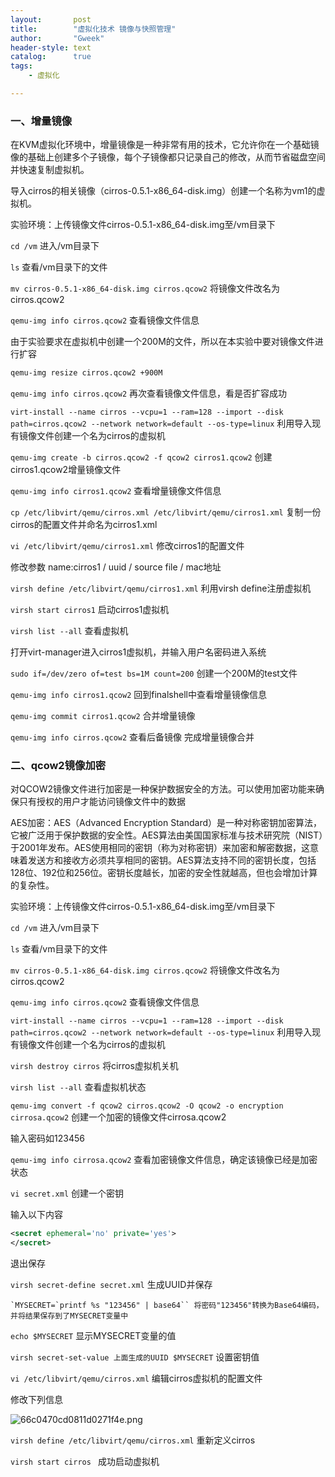 ```yaml
---
layout:       post
title:        "虚拟化技术 镜像与快照管理"
author:       "Gweek"
header-style: text
catalog:      true
tags:
    - 虚拟化   

---
```


### 一、增量镜像

在KVM虚拟化环境中，增量镜像是一种非常有用的技术，它允许你在一个基础镜像的基础上创建多个子镜像，每个子镜像都只记录自己的修改，从而节省磁盘空间并快速复制虚拟机。

导入cirros的相关镜像（cirros-0.5.1-x86_64-disk.img）创建一个名称为vm1的虚拟机。

实验环境：上传镜像文件cirros-0.5.1-x86_64-disk.img至/vm目录下

`cd /vm`  进入/vm目录下

`ls`  查看/vm目录下的文件

`mv cirros-0.5.1-x86_64-disk.img cirros.qcow2`  将镜像文件改名为cirros.qcow2

`qemu-img info cirros.qcow2`  查看镜像文件信息

由于实验要求在虚拟机中创建一个200M的文件，所以在本实验中要对镜像文件进行扩容

```bash
qemu-img resize cirros.qcow2 +900M
```

`qemu-img info cirros.qcow2`  再次查看镜像文件信息，看是否扩容成功

`virt-install --name cirros --vcpu=1 --ram=128 --import --disk path=cirros.qcow2 --network network=default --os-type=linux`  利用导入现有镜像文件创建一个名为cirros的虚拟机

`qemu-img create -b cirros.qcow2 -f qcow2 cirros1.qcow2` 创建cirros1.qcow2增量镜像文件

`qemu-img info cirros1.qcow2` 查看增量镜像文件信息

`cp /etc/libvirt/qemu/cirros.xml /etc/libvirt/qemu/cirros1.xml` 复制一份cirros的配置文件并命名为cirros1.xml

`vi /etc/libvirt/qemu/cirros1.xml` 修改cirros1的配置文件

修改参数 name:cirros1 / uuid / source file / mac地址

`virsh define /etc/libvirt/qemu/cirros1.xml` 利用virsh define注册虚拟机

`virsh start cirros1` 启动cirros1虚拟机

`virsh list --all` 查看虚拟机

打开virt-manager进入cirros1虚拟机，并输入用户名密码进入系统

`sudo if=/dev/zero of=test bs=1M count=200` 创建一个200M的test文件

`qemu-img info cirros1.qcow2`  回到finalshell中查看增量镜像信息

`qemu-img commit cirros1.qcow2`  合并增量镜像

`qemu-img info cirros.qcow2` 查看后备镜像 完成增量镜像合并

### 二、qcow2镜像加密

对QCOW2镜像文件进行加密是一种保护数据安全的方法。可以使用加密功能来确保只有授权的用户才能访问镜像文件中的数据

AES加密：AES（Advanced Encryption Standard）是一种对称密钥加密算法，它被广泛用于保护数据的安全性。AES算法由美国国家标准与技术研究院（NIST）于2001年发布。AES使用相同的密钥（称为对称密钥）来加密和解密数据，这意味着发送方和接收方必须共享相同的密钥。AES算法支持不同的密钥长度，包括128位、192位和256位。密钥长度越长，加密的安全性就越高，但也会增加计算的复杂性。

实验环境：上传镜像文件cirros-0.5.1-x86_64-disk.img至/vm目录下

`cd /vm`  进入/vm目录下

`ls`  查看/vm目录下的文件

`mv cirros-0.5.1-x86_64-disk.img cirros.qcow2`  将镜像文件改名为cirros.qcow2

`qemu-img info cirros.qcow2`  查看镜像文件信息

`virt-install --name cirros --vcpu=1 --ram=128 --import --disk path=cirros.qcow2 --network network=default --os-type=linux`  利用导入现有镜像文件创建一个名为cirros的虚拟机

`virsh destroy cirros`  将cirros虚拟机关机

`virsh list --all` 查看虚拟机状态

`qemu-img convert -f qcow2 cirros.qcow2 -O qcow2 -o encryption cirrosa.qcow2` 创建一个加密的镜像文件cirrosa.qcow2

输入密码如123456

`qemu-img info cirrosa.qcow2` 查看加密镜像文件信息，确定该镜像已经是加密状态

`vi secret.xml` 创建一个密钥

输入以下内容

```xml
<secret ephemeral='no' private='yes'>
</secret>
```

退出保存

`virsh secret-define secret.xml`  生成UUID并保存

```shell
`MYSECRET=`printf %s "123456" | base64`` 将密码"123456"转换为Base64编码，并将结果保存到了MYSECRET变量中
```
`echo $MYSECRET` 显示MYSECRET变量的值

`virsh secret-set-value 上面生成的UUID $MYSECRET` 设置密钥值

`vi /etc/libvirt/qemu/cirros.xml`  编辑cirros虚拟机的配置文件

修改下列信息

![66c0470cd0811d0271f4e.png](https://img.myla.eu.org/file/66c0470cd0811d0271f4e.png)

`virsh define /etc/libvirt/qemu/cirros.xml`  重新定义cirros

`virsh start cirros `  成功启动虚拟机

